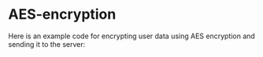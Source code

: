 # AES-encryption
Here is an example code for encrypting user data using AES encryption and sending it to the server:

